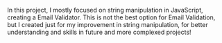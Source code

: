 In this project, I mostly focused on string manipulation in JavaScript, creating a Email Validator. This is not the best option for Email Validation, but I created just for my improvement in string manipulation, for better understanding and skills in future and more complexed projects!
